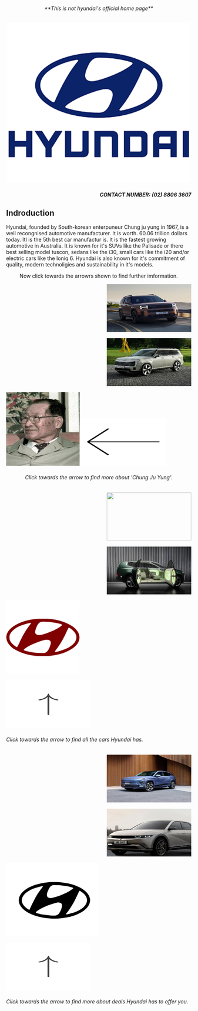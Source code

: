 <!DOCTYPE html>
<html>
<body>
<h6 align="center"> **This is not hyundai's official home page**</h6>
<p align="center">
<img src="hyundai.png" width="500 height="500"/>
<h5 align="right"> CONTACT NUMBER: (02) 8806 3607</h4>

<h2 align="left"> Indroduction </h2>
<p align="left"> Hyundai, founded by  South-korean enterpuneur Chung ju yung in 1967, is a well recongnised automotive manufacturer. It is worth. 60.06 trillion dollars today. ItI is the 5th best car manufactur is. It is the fastest growing automotive in Australia. It is known for it's SUVs like the Palisade or there best selling model tuscon, sedans like the i30, small cars like the i20  and/or electric cars like the Ioniq 6. Hyundai is also known for it's commitment of quality, modern technoligies and sustainability in it's models. </p>
<p align="center" >Now click towards the arrowrs shown to find further imformation.</p>







<p align="right">
<img src="Rails_Models_D_1_800x600_new.jpg" width="230" height="130"/>
<p align="right">
<img src="hyundai-palisade-render-1.jpg" width="230" height="130"/>











<a href="https://github.com/yug233/Who-is-Chung-Ju-Yung/blob/main/README.md"><img src="download (2).jpeg" alt="what you want audio descriptions to call it" style="width:200px;height:200px;"></a> <img src="582071-200.png" width="230" height="130"/> <h6 align="center"> Click towards the arrow to find more about 'Chung Ju Yung'.</h6>
<p align="right">
<img src="2025.jpg" width="230" height="130" />
<p align="right">
<img src="download (3).jpeg" width="230" height="130"/>

<a href="https://github.com/yug233/cars/blob/main/README.md"><img src="images.png" alt="what you want audio description to call it" style="width:200px;height:200px,"></a> 
<p align="left">
<img src="feature.png" width="230" height="130"/>
<h6>Click towards the arrow to find all the cars Hyundai has.</h6>
<p align="right">
<img src="kona3.png" width="230" height="130"/>
<p align="right">
<img src="ioniq3.png" width="230" height="130"/>



<a href="https://github.com/yug233/deals/blob/main/README.md"><img src="logo6.png" alt="what you want audio descriptions to call it" style="width:250px;height:200px;"></a> 
<p align="left">
<img  width="230" height="130" src="feature.png" /> 
<h6> Click towards the arrow to find more about deals Hyundai has to offer you.</h6>




